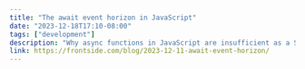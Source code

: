 ```yaml
---
title: "The await event horizon in JavaScript"
date: "2023-12-18T17:10-08:00"
tags: ["development"]
description: "Why async functions in JavaScript are insufficient as a Structured Concurrency primitive"
link: https://frontside.com/blog/2023-12-11-await-event-horizon/
---
```

